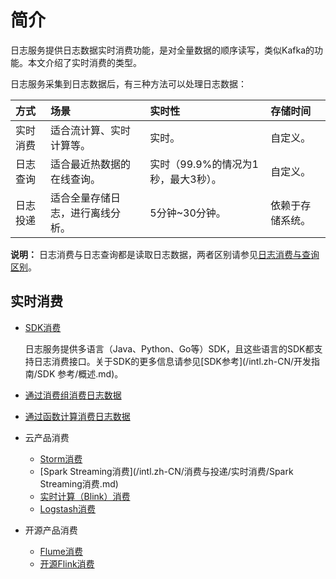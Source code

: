 # 简介

日志服务提供日志数据实时消费功能，是对全量数据的顺序读写，类似Kafka的功能。本文介绍了实时消费的类型。

日志服务采集到日志数据后，有三种方法可以处理日志数据：

|方式|场景|实时性|存储时间|
|:-|:-|:--|:---|
|实时消费|适合流计算、实时计算等。|实时。|自定义。|
|日志查询|适合最近热数据的在线查询。|实时（99.9%的情况为1秒，最大3秒）。|自定义。|
|日志投递|适合全量存储日志，进行离线分析。|5分钟~30分钟。|依赖于存储系统。|

**说明：** 日志消费与日志查询都是读取日志数据，两者区别请参见[日志消费与查询区别](/intl.zh-CN/查询与分析/FAQ/日志消费与查询区别.md)。

## 实时消费

-   [SDK消费](/intl.zh-CN/消费与投递/实时消费/普通消费.md)

    日志服务提供多语言（Java、Python、Go等）SDK，且这些语言的SDK都支持日志消费接口。关于SDK的更多信息请参见[SDK参考](/intl.zh-CN/开发指南/SDK 参考/概述.md)。

-   [通过消费组消费日志数据](/intl.zh-CN/消费与投递/实时消费/消费组消费/通过消费组消费日志数据.md)
-   [通过函数计算消费日志数据](/intl.zh-CN/消费与投递/实时消费/函数计算消费/通过函数计算消费日志数据.md)
-   云产品消费
    -   [Storm消费](/intl.zh-CN/消费与投递/实时消费/Storm消费.md)
    -   [Spark Streaming消费](/intl.zh-CN/消费与投递/实时消费/Spark Streaming消费.md)
    -   [实时计算（Blink）消费](/intl.zh-CN/消费与投递/实时消费/实时计算（Blink）消费.md)
    -   [Logstash消费](/intl.zh-CN/消费与投递/实时消费/Logstash消费.md)
-   开源产品消费
    -   [Flume消费](/intl.zh-CN/消费与投递/实时消费/Flume消费.md)
    -   [开源Flink消费](/intl.zh-CN/消费与投递/实时消费/开源Flink消费.md)

